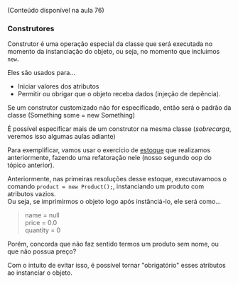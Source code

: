 (Conteúdo disponível na aula 76)

### Construtores
Construtor é uma operação especial da classe que será executada no momento da instanciação do objeto, ou seja, no momento que incluimos `new`.  

Eles são usados para...  
- Iniciar valores dos atributos
- Permitir ou obrigar que o objeto receba dados (injeção de depência).  

Se um construtor customizado não for especificado, então será o padrão da classe (Something some = new Something)  

É possível especificar mais de um construtor na mesma classe (_sobrecarga_, veremos isso algumas aulas adiante)

Para exemplificar, vamos usar o exercício de [estoque](https://github.com/biaProjects/java-couse-udemy/tree/master/2%20-%20Object-Oriented%20Programming%20-%20Part1/a%20-%20Introduction%20to%20OOP/b%20-%20Project%202%20-%20Stock) que realizamos anteriormente, fazendo uma refatoração nele (nosso segundo oop do tópico anterior).  

Anteriormente, nas primeiras resoluções desse estoque, executavamoos o comando `product = new Product();`, instanciando um produto com atributos vazios.  
Ou seja, se imprimirmos o objeto logo após instânciá-lo, ele será como...  
> name = null  
> price = 0.0  
> quantity = 0  

Porém, concorda que não faz sentido termos um produto sem nome, ou que não possua preço?  

Com o intuito de evitar isso, é possível tornar "obrigatório" esses atributos ao instanciar o objeto.  
